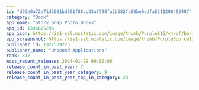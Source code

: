 ```yaml
---
id: "d93e0a72e71d2601bd691f88cc33aff98fa2b682fa00be6ddfa5211206493487"
category: "Book"
app_name: "Story Snap Photo Books"
app_id: 1596625296
app_icon: https://is1-ssl.mzstatic.com/image/thumb/Purple116/v4/cf/bb/47/cfbb4747-4154-7902-284d-ce49d22693f9/AppIcon-0-0-1x_U007emarketing-0-10-0-0-0-0-85-220.png/1024x1024bb.png
app_screenshot: https://is1-ssl.mzstatic.com/image/thumb/PurpleSource126/v4/38/18/40/381840ba-01a7-51fe-56f3-4f40b7ade01e/e10a2220-80b2-464f-9342-e206d7aa3649_1.jpg/1284x2778bb.png
publisher_id: 1327539225
publisher_name: "Unbound Applications"
rank: 317
most_recent_release: 2024-01-29 00:00:00
release_count_in_past_year: 7
release_count_in_past_year_category: 9
release_count_in_past_year_top_in_category: 23
---
```


